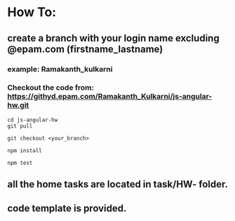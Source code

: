 # How To:

## create a branch with your login name excluding @epam.com (firstname_lastname)
### example: Ramakanth_kulkarni

### Checkout the code from: https://githyd.epam.com/Ramakanth_Kulkarni/js-angular-hw.git

```
cd js-angular-hw
git pull 

git checkout <your_branch> 

npm install

npm test
```

## all the home tasks are located in task/HW-<no> folder.
## code template is provided. 


